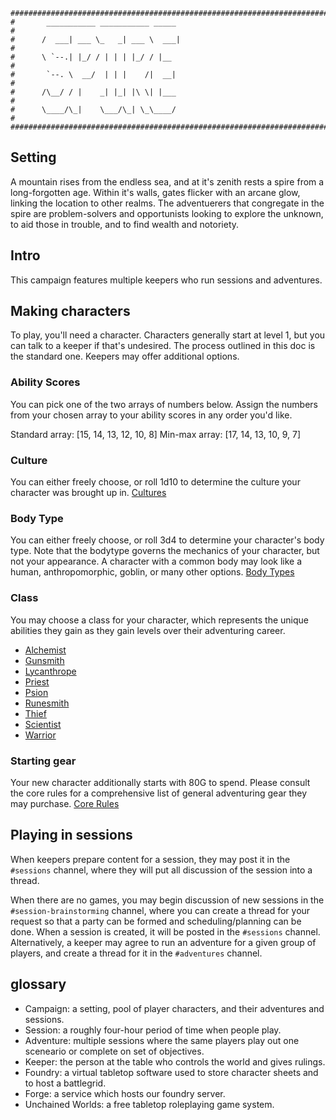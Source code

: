 ```
################################################################################
#       ___________ ___________ _____                                          #
#      /  ___| ___ \_   _| ___ \  ___|                                         #
#      \ `--.| |_/ / | | | |_/ / |__                                           #
#       `--. \  __/  | | |    /|  __|                                          #
#      /\__/ / |    _| |_| |\ \| |___                                          #
#      \____/\_|    \___/\_| \_\____/                                          #
################################################################################
```
## Setting
A mountain rises from the endless sea, and at it's zenith rests a spire from a
long-forgotten age. Within it's walls, gates flicker with an arcane glow,
linking the location to other realms. The adventuerers that congregate in the
spire are problem-solvers and opportunists looking to explore the unknown, to
aid those in trouble, and to find wealth and notoriety.

## Intro
This campaign features multiple keepers who run sessions and adventures.

## Making characters
To play, you'll need a character. Characters generally start at level 1, but
you can talk to a keeper if that's undesired. The process outlined in this doc
is the standard one. Keepers may offer additional options.

### Ability Scores
You can pick one of the two arrays of numbers below. Assign the numbers from
your chosen array to your ability scores in any order you'd like.

Standard array: [15, 14, 13, 12, 10, 8]
Min-max array: [17, 14, 13, 10, 9, 7]

### Culture
You can either freely choose, or roll 1d10 to determine the culture your
character was brought up in.
[Cultures](../../../character_creation/cultures_volume_1.md)

### Body Type
You can either freely choose, or roll 3d4 to determine your character's body
type. Note that the bodytype governs the mechanics of your character, but not
your appearance. A character with a common body may look like a human,
anthropomorphic, goblin, or many other options.
[Body Types](../../../character_creation/3d4_body_types.md)

### Class
You may choose a class for your character, which represents the unique abilities
they gain as they gain levels over their adventuring career.
- [Alchemist](../../../character_creation/classes/alchemist.md)
- [Gunsmith](../../../character_creation/classes/gunsmith.md)
- [Lycanthrope](../../../character_creation/classes/lycanthrope.md)
- [Priest](../../../character_creation/classes/priest.md)
- [Psion](../../../character_creation/classes/psion.md)
- [Runesmith](../../../character_creation/classes/runesmith.md)
- [Thief](../../../character_creation/classes/thief.md)
- [Scientist](../../../character_creation/classes/scientist.md)
- [Warrior](../../../character_creation/classes/warrior.md)

### Starting gear
Your new character additionally starts with 80G to spend. Please consult the
core rules for a comprehensive list of general adventuring gear they may
purchase.
[Core Rules](../../../core_rules.md)

## Playing in sessions
When keepers prepare content for a session, they may post it in the `#sessions`
channel, where they will put all discussion of the session into a thread.

When there are no games, you may begin discussion of new sessions in the
`#session-brainstorming` channel, where you can create a thread for your request
so that a party can be formed and scheduling/planning can be done. When a
session is created, it will be posted in the `#sessions` channel. Alternatively,
a keeper may agree to run an adventure for a given group of players, and create
a thread for it in the `#adventures` channel.

## glossary
- Campaign: a setting, pool of player characters, and their adventures and sessions.
- Session: a roughly four-hour period of time when people play.
- Adventure: multiple sessions where the same players play out one sceneario or
complete on set of objectives.
- Keeper: the person at the table who controls the world and gives rulings.
- Foundry: a virtual tabletop software used to store character sheets and to
host a battlegrid.
- Forge: a service which hosts our foundry server.
- Unchained Worlds: a free tabletop roleplaying game system.
